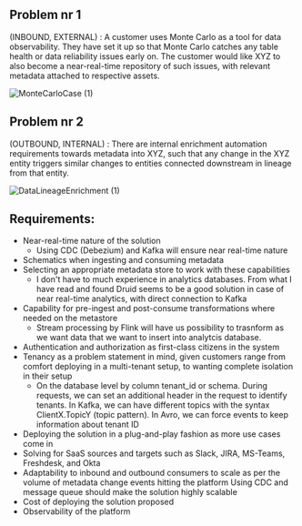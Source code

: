 ## Problem nr 1
(INBOUND, EXTERNAL) : A customer uses Monte Carlo as a tool for data observability. They have set it up so that Monte Carlo catches any table health or data reliability issues early on. The customer would like XYZ to also become a near-real-time repository of such issues, with relevant metadata attached to respective assets.


![MonteCarloCase (1)](https://github.com/mariuszcrust/systemdesign/assets/7340196/861e904b-d242-474a-990e-47b788e30c93)




## Problem nr 2
(OUTBOUND, INTERNAL) : There are internal enrichment automation requirements towards metadata into XYZ, such that any change in the XYZ entity triggers similar changes to entities connected downstream in lineage from that entity.


![DataLineageEnrichment (1)](https://github.com/mariuszcrust/systemdesign/assets/7340196/f5c9e617-c173-4380-b044-5a50a79bb174)





## Requirements:
- Near-real-time nature of the solution
  - Using CDC (Debezium) and Kafka will ensure near real-time nature 
- Schematics when ingesting and consuming metadata
- Selecting an appropriate metadata store to work with these capabilities
  - I don't have to much experience in analytics databases. From what I have read and found Druid seems to be a good solution in case of near real-time analytics, with direct connection to Kafka
- Capability for pre-ingest and post-consume transformations where needed on the metastore
  - Stream processing by Flink will have us possibility to trasnform as we want data that we want to insert into analytcis database. 
- Authentication and authorization as first-class citizens in the system
- Tenancy as a problem statement in mind, given customers range from comfort deploying in a multi-tenant setup, to wanting complete isolation in their setup
  - On the database level by column tenant_id or schema. During requests, we can set an additional header in the request to identify tenants. In Kafka, we can have different topics with the syntax ClientX.TopicY (topic pattern). In Avro, we can force events to keep   
  information about tenant ID
- Deploying the solution in a plug-and-play fashion as more use cases come in
- Solving for SaaS sources and targets such as Slack, JIRA, MS-Teams, Freshdesk, and Okta
- Adaptability to inbound and outbound consumers to scale as per the volume of metadata change events hitting the platform
  Using CDC and message queue should make the solution highly scalable
- Cost of deploying the solution proposed
- Observability of the platform
